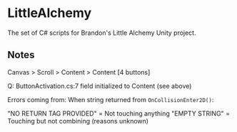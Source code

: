# LittleAlchemy
 The set of C# scripts for Brandon's Little Alchemy Unity project.

## Notes

Canvas > Scroll > Content > Content [4 buttons]

Q: ButtonActivation.cs:7 field initialized to Content (see above)

Errors coming from:
When string returned from `OnCollisionEnter2D()`:

"NO RETURN TAG PROVIDED" = Not touching anything
"EMPTY STRING" = Touching but not combining (reasons unknown)